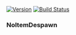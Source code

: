[![Version](https://img.shields.io/endpoint?url=https://apiv1.jomcraft.net/stats/noitemdespawn/endpoint)](https://www.curseforge.com/minecraft/mc-mods/noitemdespawn) [![Build Status](https://gitlab.com/jomcraft-sources/noitemdespawn/badges/master/pipeline.svg)](https://gitlab.com/jomcraft-sources/noitemdespawn)

### NoItemDespawn